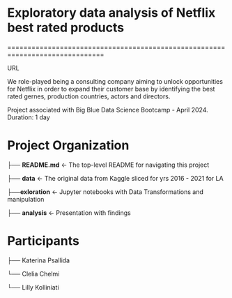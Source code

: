 # Exploratory data analysis of Netflix best rated products

==============================================================================

URL 

We role-played being a consulting company aiming to unlock opportunities for Netflix in order to expand their customer base by identifying the best rated gernes, production countries, actors and directors.

Project associated with Big Blue Data Science Bootcamp - April 2024. Duration: 1 day


# Project Organization

├── **README.md**               <- The top-level README for navigating this project

├── **data**                    <- The original data from Kaggle sliced for yrs 2016 - 2021 for LA

├──**exloration**               <- Jupyter notebooks with Data Transformations and manipulation

├── **analysis**                <- Presentation with findings




# Participants

├── Katerina Psallida 

└── Clelia Chelmi

└── Lilly Kolliniati



